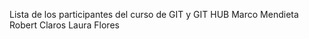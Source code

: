 Lista de los participantes del curso de GIT y GIT HUB
Marco Mendieta
Robert Claros 
Laura Flores



